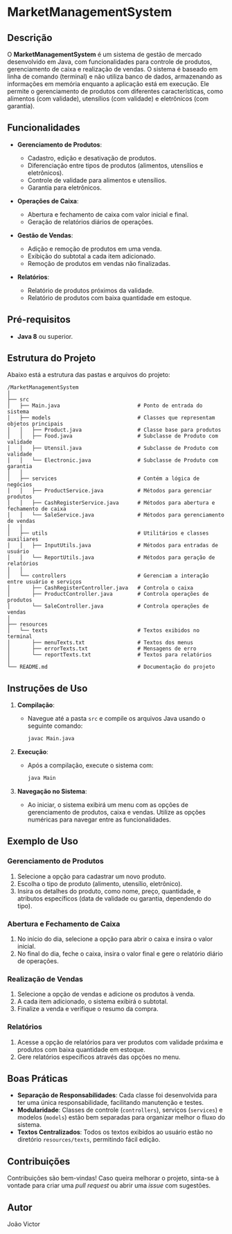 # **MarketManagementSystem**

## **Descrição**

O **MarketManagementSystem** é um sistema de gestão de mercado desenvolvido em Java, com funcionalidades para controle de produtos, gerenciamento de caixa e realização de vendas. O sistema é baseado em linha de comando (terminal) e não utiliza banco de dados, armazenando as informações em memória enquanto a aplicação está em execução. Ele permite o gerenciamento de produtos com diferentes características, como alimentos (com validade), utensílios (com validade) e eletrônicos (com garantia).

## **Funcionalidades**

- **Gerenciamento de Produtos**:
  - Cadastro, edição e desativação de produtos.
  - Diferenciação entre tipos de produtos (alimentos, utensílios e eletrônicos).
  - Controle de validade para alimentos e utensílios.
  - Garantia para eletrônicos.

- **Operações de Caixa**:
  - Abertura e fechamento de caixa com valor inicial e final.
  - Geração de relatórios diários de operações.

- **Gestão de Vendas**:
  - Adição e remoção de produtos em uma venda.
  - Exibição do subtotal a cada item adicionado.
  - Remoção de produtos em vendas não finalizadas.

- **Relatórios**:
  - Relatório de produtos próximos da validade.
  - Relatório de produtos com baixa quantidade em estoque.

## **Pré-requisitos**

- **Java 8** ou superior.

## **Estrutura do Projeto**

Abaixo está a estrutura das pastas e arquivos do projeto:

```
/MarketManagementSystem
│
├── src
│   ├── Main.java                         # Ponto de entrada do sistema
│   ├── models                            # Classes que representam objetos principais
│   │   ├── Product.java                  # Classe base para produtos
│   │   ├── Food.java                     # Subclasse de Produto com validade
│   │   ├── Utensil.java                  # Subclasse de Produto com validade
│   │   └── Electronic.java               # Subclasse de Produto com garantia
│   │
│   ├── services                          # Contém a lógica de negócios
│   │   ├── ProductService.java           # Métodos para gerenciar produtos
│   │   ├── CashRegisterService.java      # Métodos para abertura e fechamento de caixa
│   │   └── SaleService.java              # Métodos para gerenciamento de vendas
│   │
│   ├── utils                             # Utilitários e classes auxiliares
│   │   ├── InputUtils.java               # Métodos para entradas de usuário
│   │   └── ReportUtils.java              # Métodos para geração de relatórios
│   │
│   └── controllers                       # Gerenciam a interação entre usuário e serviços
│       ├── CashRegisterController.java   # Controla o caixa
│       ├── ProductController.java        # Controla operações de produtos
│       └── SaleController.java           # Controla operações de vendas
│
├── resources
│   └── texts                             # Textos exibidos no terminal
│       ├── menuTexts.txt                 # Textos dos menus
│       ├── errorTexts.txt                # Mensagens de erro
│       └── reportTexts.txt               # Textos para relatórios
│
└── README.md                             # Documentação do projeto
```

## **Instruções de Uso**

1. **Compilação**:
   - Navegue até a pasta `src` e compile os arquivos Java usando o seguinte comando:
     ```bash
     javac Main.java
     ```

2. **Execução**:
   - Após a compilação, execute o sistema com:
     ```bash
     java Main
     ```

3. **Navegação no Sistema**:
   - Ao iniciar, o sistema exibirá um menu com as opções de gerenciamento de produtos, caixa e vendas. Utilize as opções numéricas para navegar entre as funcionalidades.

## **Exemplo de Uso**

### **Gerenciamento de Produtos**

1. Selecione a opção para cadastrar um novo produto.
2. Escolha o tipo de produto (alimento, utensílio, eletrônico).
3. Insira os detalhes do produto, como nome, preço, quantidade, e atributos específicos (data de validade ou garantia, dependendo do tipo).

### **Abertura e Fechamento de Caixa**

1. No início do dia, selecione a opção para abrir o caixa e insira o valor inicial.
2. No final do dia, feche o caixa, insira o valor final e gere o relatório diário de operações.

### **Realização de Vendas**

1. Selecione a opção de vendas e adicione os produtos à venda.
2. A cada item adicionado, o sistema exibirá o subtotal.
3. Finalize a venda e verifique o resumo da compra.

### **Relatórios**

1. Acesse a opção de relatórios para ver produtos com validade próxima e produtos com baixa quantidade em estoque.
2. Gere relatórios específicos através das opções no menu.

## **Boas Práticas**

- **Separação de Responsabilidades**: Cada classe foi desenvolvida para ter uma única responsabilidade, facilitando manutenção e testes.
- **Modularidade**: Classes de controle (`controllers`), serviços (`services`) e modelos (`models`) estão bem separadas para organizar melhor o fluxo do sistema.
- **Textos Centralizados**: Todos os textos exibidos ao usuário estão no diretório `resources/texts`, permitindo fácil edição.

## **Contribuições**

Contribuições são bem-vindas! Caso queira melhorar o projeto, sinta-se à vontade para criar uma *pull request* ou abrir uma *issue* com sugestões.

## **Autor**

João Victor